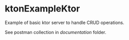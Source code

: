 # ktonExampleKtor

Example of basic ktor server to handle CRUD operations.

See postman collection in *documentation* folder.

